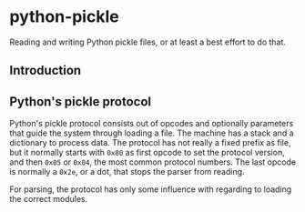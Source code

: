 # python-pickle

Reading and writing Python pickle files, or at least a best effort to do that.

## Introduction

## Python's pickle protocol

Python's pickle protocol consists out of opcodes and optionally parameters that guide the system through loading a file. The machine has a stack and a dictionary to process data. The protocol has not really a fixed prefix as file, but it normally starts with `0x80` as first opcode to set the protocol version, and then `0x05` or `0x04`, the most common protocol numbers. The last opcode is normally a `0x2e`, or a dot, that stops the parser from reading.

For parsing, the protocol has only some influence with regarding to loading the correct modules.
